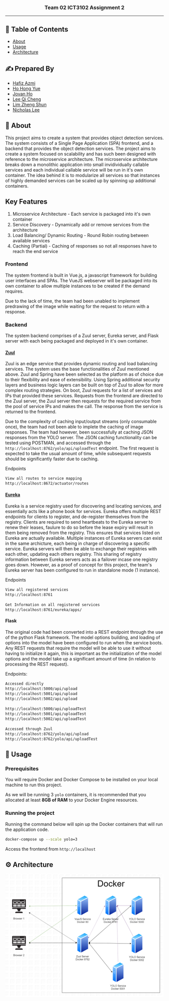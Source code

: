 <h3 align="center">Team 02 ICT3102 Assignment 2</h3>

---

## 📝 Table of Contents

- [About](#about)
- [Usage](#usage)
- [Architecture](#architecture)

## ✍️ Prepared By

- [Hafiz Azmi](https://www.linkedin.com/in/hafiz-azmi-35661816a/)
- [Ho Hong Yue](https://www.linkedin.com/in/hongyue1995/)
- [Jovan Ho](https://www.linkedin.com/in/jovanho/)
- [Lee Qi Cheng](https://www.linkedin.com/in/lee-qicheng-10041b174/)
- [Lim Zheng Shun](https://www.linkedin.com/in/zheng-shun-lim-039420174/)
- [Nicholas Lee](https://www.linkedin.com/in/nicholas-lee-4ab684130/)

## 🧐 About <a name = "about"></a>

This project aims to create a system that provides object detection services. The system consists of a Single Page Application (SPA) frontend, and a backend that provides the object detection services. The project aims to create a system focused on scalability and has such been designed with reference to the microservice architecture. The microservice architecture breaks down a monolithic application into small invidividually callable services and each individual callable service will be run in it's own container. The idea behind it is to modularize all services so that instances of highly demanded services can be scaled up by spinning up additional containers.

## Key Features
1. Microservice Architecture - Each service is packaged into it's own container
2. Service Discovery - Dynamically add or remove services from the architecture
3. Load Balancing/ Dynamic Routing - Round Robin routing between available services
4. Caching (Partial) - Caching of responses so not all responses have to reach the end service

### Frontend

The system frontend is built in Vue.js, a javascript framework for building user interfaces and SPAs. The VueJS webserver will be packaged into its own container to allow multiple instances to be created if the demand requires.

Due to the lack of time, the team had been unabled to implement predrawing of the image while waiting for the request to return with a response.

### Backend

The system backend comprises of a Zuul server, Eureka server, and Flask server with each being packaged and deployed in it's own container.

#### [Zuul](https://github.com/Netflix/zuul)

Zuul is an edge service that provides dynamic routing and load balancing services. The system uses the base functionalities of Zuul mentioned above. Zuul and Spring have been selected as the platform as of choice due to their flexibility and ease of extensibility. Using Spring additional security layers and business logic layers can be built on top of Zuul to allow for more complex routing strategies. On boot, Zuul requests for a list of services and IPs that provided these services. Requests from the frontend are directed to the Zuul server, the Zuul server then requests for the required service from the pool of service IPs and makes the call. The response from the service is returned to the frontend.

Due to the complexity of caching input/output streams (only consumable once), the team had not been able to implete the caching of image responses. The team had however, been successfully at caching JSON responses from the YOLO server. The JSON caching functionality can be tested using POSTMAN, and accessed through the `http://localhost:8762/yolo/api/uploadTest` endpoint. The first request is expected to take the usual amount of time, while subsequent requests should be significantly faster due to caching.

Endpoints
```
View all routes to service mapping
http://localhost:8672/actuator/routes
```

#### [Eureka](https://github.com/Netflix/eureka)

Eureka is a service registry used for discovering and locating services, and essentially acts like a phone book for services. Eureka offers multiple REST endpoints for clients to register, and de-register themselves from the registry. Clients are required to send heartbeats to the Eureka server to renew their leases, faulure to do so before the lease expiry will result in them being removed from the registry. This ensures that services listed on Eureka are actually available. Multiple instances of Eureka servers can exist in the same archicture, each being in charge of discovering a specific service. Eureka servers will then be able to exchange their registries with each other, updating each others registry. This sharing of registry information between Eureka servers acts as a failover incase one registry goes down. However, as a proof of concept for this project, the team's Eureka server has been configured to run in standalone mode (1 instance).

Endpoints
```
View all registered services
http://localhost:8761

Get Information on all registered services
http://localhost:8761/eureka/apps/
```
#### Flask

The original code had been converted into a REST endpoint through the use of the python Flask framework. The model options building, and loading of options into the model have been configured to run when the service boots. Any REST requests that require the model will be able to use it without having to initialize it again, this is important as the initialization of the model options and the model take up a significant amount of time (in relation to processing the REST request).

Endpoints:
```
Accessed directly
http://localhost:5000/api/upload
http://localhost:5001/api/upload
http://localhost:5002/api/upload

http://localhost:5000/api/uploadTest
http://localhost:5001/api/uploadTest
http://localhost:5002/api/uploadTest

Accessed through Zuul
http://localhost:8762/yolo/api/upload
http://localhost:8762/yolo/api/uploadTest
```
## 🎈 Usage <a name="usage"></a>

### Prerequisites

You will require Docker and Docker Compose to be installed on your local machine to run this project.

As we will be running 3 `yolo` containers, it is recommended that you allocated at least **8GB of RAM** to your Docker Engine resources.

### Running the project

Running the command below will spin up the Docker containers that will run the application code.

```bash
docker-compose up --scale yolo=3
```

Access the frontend from `http://localhost`

## ⚙️ Architecture <a name="architecture"></a>

<img src="./architecture.png">
